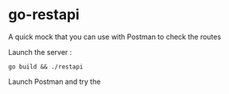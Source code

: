 # go-restapi
A quick mock that you can use with Postman to check the routes

Launch the server :
```
go build && ./restapi
```

Launch Postman and try the 